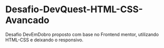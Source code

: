 # Desafio-DevQuest-HTML-CSS-Avancado  

Desafio DevEmDobro proposto com base no Frontend mentor, utilizando HTML-CSS e deixando o responsivo. 
